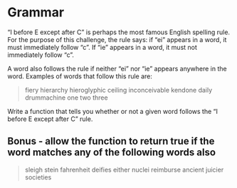 # Grammar

“I before E except after C” is perhaps the most famous English spelling rule. For the purpose of this challenge, the rule says: if “ei” appears in a word, it must immediately follow “c”. If “ie” appears in a word, it must not immediately follow “c”.

A word also follows the rule if neither “ei” nor “ie” appears anywhere in the word. Examples of words that follow this rule are:

> fiery hierarchy hieroglyphic ceiling inconceivable kendone daily drummachine one two three

Write a function that tells you whether or not a given word follows the “I before E except after C” rule.

## Bonus - allow the function to return true if the word matches any of the following words also

>sleigh stein fahrenheit deifies either nuclei reimburse ancient juicier societies
